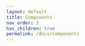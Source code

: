 ```yaml
---
layout: default
title: Components
nav_order: 3
has_children: true
permalink: /docs/components
---
```

